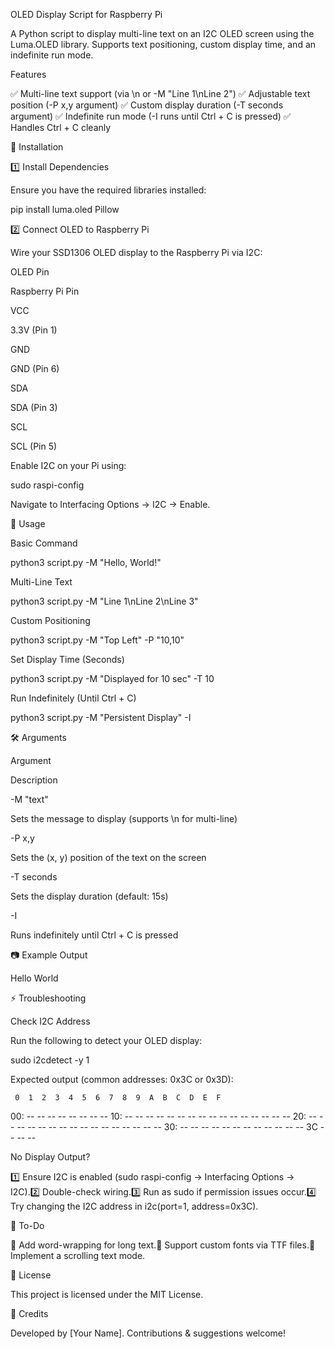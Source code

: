 OLED Display Script for Raspberry Pi

A Python script to display multi-line text on an I2C OLED screen using the Luma.OLED library. Supports text positioning, custom display time, and an indefinite run mode.

Features

✅ Multi-line text support (via \n or -M "Line 1\nLine 2")
✅ Adjustable text position (-P x,y argument)
✅ Custom display duration (-T seconds argument)
✅ Indefinite run mode (-I runs until Ctrl + C is pressed)
✅ Handles Ctrl + C cleanly

🚀 Installation

1️⃣ Install Dependencies

Ensure you have the required libraries installed:

pip install luma.oled Pillow

2️⃣ Connect OLED to Raspberry Pi

Wire your SSD1306 OLED display to the Raspberry Pi via I2C:

OLED Pin

Raspberry Pi Pin

VCC

3.3V (Pin 1)

GND

GND (Pin 6)

SDA

SDA (Pin 3)

SCL

SCL (Pin 5)

Enable I2C on your Pi using:

sudo raspi-config

Navigate to Interfacing Options → I2C → Enable.

📌 Usage

Basic Command

python3 script.py -M "Hello, World!"

Multi-Line Text

python3 script.py -M "Line 1\nLine 2\nLine 3"

Custom Positioning

python3 script.py -M "Top Left" -P "10,10"

Set Display Time (Seconds)

python3 script.py -M "Displayed for 10 sec" -T 10

Run Indefinitely (Until Ctrl + C)

python3 script.py -M "Persistent Display" -I

🛠 Arguments

Argument

Description

-M "text"

Sets the message to display (supports \n for multi-line)

-P x,y

Sets the (x, y) position of the text on the screen

-T seconds

Sets the display duration (default: 15s)

-I

Runs indefinitely until Ctrl + C is pressed

📷 Example Output

Hello
World

⚡ Troubleshooting

Check I2C Address

Run the following to detect your OLED display:

sudo i2cdetect -y 1

Expected output (common addresses: 0x3C or 0x3D):

     0  1  2  3  4  5  6  7  8  9  A  B  C  D  E  F
00:                         -- -- -- -- -- -- -- --
10: -- -- -- -- -- -- -- -- -- -- -- -- -- -- -- --
20: -- -- -- -- -- -- -- -- -- -- -- -- -- -- -- --
30: -- -- -- -- -- -- -- -- -- -- -- -- 3C -- -- --

No Display Output?

1️⃣ Ensure I2C is enabled (sudo raspi-config → Interfacing Options → I2C).2️⃣ Double-check wiring.3️⃣ Run as sudo if permission issues occur.4️⃣ Try changing the I2C address in i2c(port=1, address=0x3C).

🎯 To-Do

🔹 Add word-wrapping for long text.🔹 Support custom fonts via TTF files.🔹 Implement a scrolling text mode.

📜 License

This project is licensed under the MIT License.

🙌 Credits

Developed by [Your Name]. Contributions & suggestions welcome!

